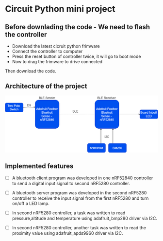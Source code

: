 # Circuit Python mini project 

## Before downlading the code - We need to flash the controller

- Download the latest cicruit python frimware 
- Connect the controller to computer 
- Press the reset button of controller twice, it will go to boot mode
- Now to drag the frimware to drive connected 

Then download the code.

## Architecture of the project 

![ScreenShot](../nRF52840_Circuitpython_Project/images/nrfcircuitdiagram.drawio.png)


## Implemented features 

- [ ] A bluetooth client program was developed in one nRF52840 controller to send a digital input signal to second nRF5280 controller.

- [ ] A bluetooth server program was developed in the second nRF5280 controller to receive the input signal from the first nRF5280 and turn on/off a  LED lamp.

- [ ] In second nRF5280 controller, a task was written to read  pressure,altitude and temperature using adafruit_bmp280 driver via I2C.

- [ ] In second nRF5280 controller, another task was written to read the proximity value using adafruit_apds9960 driver via I2C.


